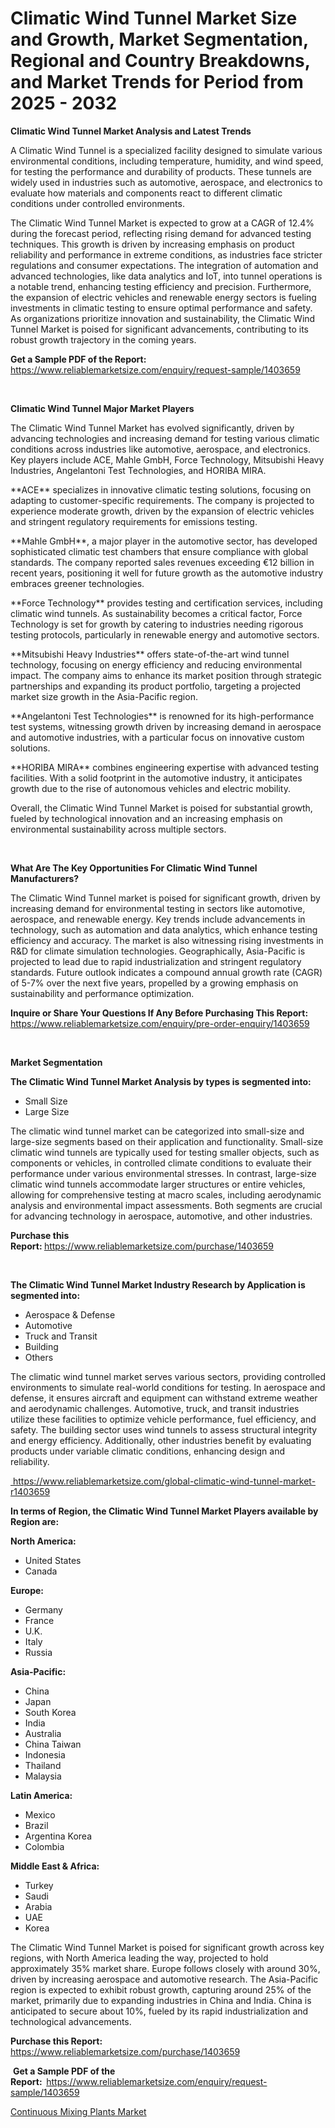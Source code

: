 <p><h1>Climatic Wind Tunnel Market Size and Growth, Market Segmentation, Regional and Country Breakdowns, and Market Trends for Period from 2025 -  2032</h1></p><p><strong>Climatic Wind Tunnel Market Analysis and Latest Trends</strong></p>
<p><p>A Climatic Wind Tunnel is a specialized facility designed to simulate various environmental conditions, including temperature, humidity, and wind speed, for testing the performance and durability of products. These tunnels are widely used in industries such as automotive, aerospace, and electronics to evaluate how materials and components react to different climatic conditions under controlled environments. </p><p>The Climatic Wind Tunnel Market is expected to grow at a CAGR of 12.4% during the forecast period, reflecting rising demand for advanced testing techniques. This growth is driven by increasing emphasis on product reliability and performance in extreme conditions, as industries face stricter regulations and consumer expectations. The integration of automation and advanced technologies, like data analytics and IoT, into tunnel operations is a notable trend, enhancing testing efficiency and precision. Furthermore, the expansion of electric vehicles and renewable energy sectors is fueling investments in climatic testing to ensure optimal performance and safety. As organizations prioritize innovation and sustainability, the Climatic Wind Tunnel Market is poised for significant advancements, contributing to its robust growth trajectory in the coming years.</p></p>
<p><strong>Get a Sample PDF of the Report:&nbsp;</strong> <a href="https://www.reliablemarketsize.com/enquiry/request-sample/1403659?utm_campaign=2444&utm_medium=2&utm_source=Github&utm_content=ia&utm_term=28032025&utm_id=climatic-wind-tunnel">https://www.reliablemarketsize.com/enquiry/request-sample/1403659</a></p>
<p>&nbsp;</p>
<p><strong>Climatic Wind Tunnel Major Market Players</strong></p>
<p><p>The Climatic Wind Tunnel Market has evolved significantly, driven by advancing technologies and increasing demand for testing various climatic conditions across industries like automotive, aerospace, and electronics. Key players include ACE, Mahle GmbH, Force Technology, Mitsubishi Heavy Industries, Angelantoni Test Technologies, and HORIBA MIRA.</p><p>**ACE** specializes in innovative climatic testing solutions, focusing on adapting to customer-specific requirements. The company is projected to experience moderate growth, driven by the expansion of electric vehicles and stringent regulatory requirements for emissions testing.</p><p>**Mahle GmbH**, a major player in the automotive sector, has developed sophisticated climatic test chambers that ensure compliance with global standards. The company reported sales revenues exceeding €12 billion in recent years, positioning it well for future growth as the automotive industry embraces greener technologies.</p><p>**Force Technology** provides testing and certification services, including climatic wind tunnels. As sustainability becomes a critical factor, Force Technology is set for growth by catering to industries needing rigorous testing protocols, particularly in renewable energy and automotive sectors.</p><p>**Mitsubishi Heavy Industries** offers state-of-the-art wind tunnel technology, focusing on energy efficiency and reducing environmental impact. The company aims to enhance its market position through strategic partnerships and expanding its product portfolio, targeting a projected market size growth in the Asia-Pacific region.</p><p>**Angelantoni Test Technologies** is renowned for its high-performance test systems, witnessing growth driven by increasing demand in aerospace and automotive industries, with a particular focus on innovative custom solutions.</p><p>**HORIBA MIRA** combines engineering expertise with advanced testing facilities. With a solid footprint in the automotive industry, it anticipates growth due to the rise of autonomous vehicles and electric mobility.</p><p>Overall, the Climatic Wind Tunnel Market is poised for substantial growth, fueled by technological innovation and an increasing emphasis on environmental sustainability across multiple sectors.</p></p>
<p>&nbsp;</p>
<p><strong>What Are The Key Opportunities For Climatic Wind Tunnel Manufacturers?</strong></p>
<p><p>The Climatic Wind Tunnel market is poised for significant growth, driven by increasing demand for environmental testing in sectors like automotive, aerospace, and renewable energy. Key trends include advancements in technology, such as automation and data analytics, which enhance testing efficiency and accuracy. The market is also witnessing rising investments in R&D for climate simulation technologies. Geographically, Asia-Pacific is projected to lead due to rapid industrialization and stringent regulatory standards. Future outlook indicates a compound annual growth rate (CAGR) of 5-7% over the next five years, propelled by a growing emphasis on sustainability and performance optimization.</p></p>
<p><strong>Inquire or Share Your Questions If Any Before Purchasing This Report:</strong> <a href="https://www.reliablemarketsize.com/enquiry/pre-order-enquiry/1403659?utm_campaign=2444&utm_medium=2&utm_source=Github&utm_content=ia&utm_term=28032025&utm_id=climatic-wind-tunnel">https://www.reliablemarketsize.com/enquiry/pre-order-enquiry/1403659</a></p>
<p>&nbsp;</p>
<p><strong>Market Segmentation</strong></p>
<p><strong>The Climatic Wind Tunnel Market Analysis by types is segmented into:</strong></p>
<p><ul><li>Small Size</li><li>Large Size</li></ul></p>
<p><p>The climatic wind tunnel market can be categorized into small-size and large-size segments based on their application and functionality. Small-size climatic wind tunnels are typically used for testing smaller objects, such as components or vehicles, in controlled climate conditions to evaluate their performance under various environmental stresses. In contrast, large-size climatic wind tunnels accommodate larger structures or entire vehicles, allowing for comprehensive testing at macro scales, including aerodynamic analysis and environmental impact assessments. Both segments are crucial for advancing technology in aerospace, automotive, and other industries.</p></p>
<p><strong>Purchase this Report:&nbsp;</strong><a href="https://www.reliablemarketsize.com/purchase/1403659?utm_campaign=2444&utm_medium=2&utm_source=Github&utm_content=ia&utm_term=28032025&utm_id=climatic-wind-tunnel">https://www.reliablemarketsize.com/purchase/1403659</a></p>
<p>&nbsp;</p>
<p><strong>The Climatic Wind Tunnel Market Industry Research by Application is segmented into:</strong></p>
<p><ul><li>Aerospace & Defense</li><li>Automotive</li><li>Truck and Transit</li><li>Building</li><li>Others</li></ul></p>
<p><p>The climatic wind tunnel market serves various sectors, providing controlled environments to simulate real-world conditions for testing. In aerospace and defense, it ensures aircraft and equipment can withstand extreme weather and aerodynamic challenges. Automotive, truck, and transit industries utilize these facilities to optimize vehicle performance, fuel efficiency, and safety. The building sector uses wind tunnels to assess structural integrity and energy efficiency. Additionally, other industries benefit by evaluating products under variable climatic conditions, enhancing design and reliability.</p></p>
<p><a href="https://www.reliablemarketsize.com/global-climatic-wind-tunnel-market-r1403659?utm_campaign=2444&utm_medium=2&utm_source=Github&utm_content=ia&utm_term=28032025&utm_id=climatic-wind-tunnel">&nbsp;https://www.reliablemarketsize.com/global-climatic-wind-tunnel-market-r1403659</a></p>
<p><strong>In terms of Region, the Climatic Wind Tunnel Market Players available by Region are:</strong></p>
<p>
    <p> <strong> North America: </strong>
        <ul>
            <li>United States</li>
            <li>Canada</li>
        </ul>
        </p> 
    <p> <strong> Europe: </strong>
        <ul>
            <li>Germany</li>
            <li>France</li>
            <li>U.K.</li>
            <li>Italy</li>
            <li>Russia</li>
        </ul>
        </p> 
    <p> <strong> Asia-Pacific: </strong>
        <ul>
            <li>China</li>
            <li>Japan</li>
            <li>South Korea</li>
            <li>India</li>
            <li>Australia</li>
            <li>China Taiwan</li>
            <li>Indonesia</li>
            <li>Thailand</li>
            <li>Malaysia</li>
        </ul>
        </p> 
    <p> <strong> Latin America: </strong>
        <ul>
            <li>Mexico</li>
            <li>Brazil</li>
            <li>Argentina Korea</li>
            <li>Colombia</li>
        </ul>
        </p> 
    <p> <strong> Middle East & Africa: </strong>
        <ul>
            <li>Turkey</li>
            <li>Saudi</li>
            <li>Arabia</li>
            <li>UAE</li>
            <li>Korea</li>
        </ul>
    </p>
    </p>
<p><p>The Climatic Wind Tunnel Market is poised for significant growth across key regions, with North America leading the way, projected to hold approximately 35% market share. Europe follows closely with around 30%, driven by increasing aerospace and automotive research. The Asia-Pacific region is expected to exhibit robust growth, capturing around 25% of the market, primarily due to expanding industries in China and India. China is anticipated to secure about 10%, fueled by its rapid industrialization and technological advancements.</p></p>
<p><strong>Purchase this Report: </strong><a href="https://www.reliablemarketsize.com/purchase/1403659?utm_campaign=2444&utm_medium=2&utm_source=Github&utm_content=ia&utm_term=28032025&utm_id=climatic-wind-tunnel">https://www.reliablemarketsize.com/purchase/1403659</a></p>
<p>&nbsp;<strong>Get a Sample PDF of the Report:&nbsp;&nbsp;</strong><a href="https://www.reliablemarketsize.com/enquiry/request-sample/1403659?utm_campaign=2444&utm_medium=2&utm_source=Github&utm_content=ia&utm_term=28032025&utm_id=climatic-wind-tunnel">https://www.reliablemarketsize.com/enquiry/request-sample/1403659</a></p>
<p><strong></strong></p>
<p><p><a href="https://github.com/WashimHussain441/Market-Research-Report-List-2/blob/main/continuous-mixing-plants-market.md?utm_campaign=2444&utm_medium=2&utm_source=Github&utm_content=ia&utm_term=28032025&utm_id=climatic-wind-tunnel">Continuous Mixing Plants Market</a></p></p>